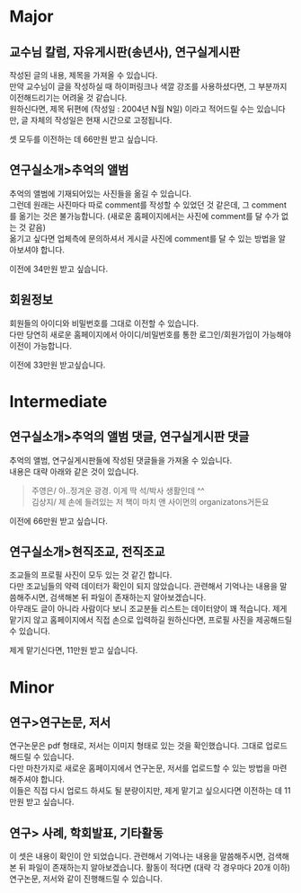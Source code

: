 # Major

## 교수님 칼럼, 자유게시판(송년사), 연구실게시판  
작성된 글의 내용, 제목을 가져올 수 있습니다.  
만약 교수님이 글을 작성하실 때 하이퍼링크나 색깔 강조를 사용하셨다면, 그 부분까지 이전해드리기는 어려울 것 같습니다.  
원하신다면, 제목 뒤편에 (작성일 : 2004년 N월 N일) 이라고 적어드릴 수는 있습니다만, 글 자체의 작성일은 현재 시간으로 고정됩니다.  
  
셋 모두를 이전하는 데 66만원 받고 싶습니다.  

## 연구실소개>추억의 앨범  
추억의 앨범에 기재되어있는 사진들을 옮길 수 있습니다.  
그런데 원래는 사진마다 따로 comment를 작성할 수 있었던 것 같은데, 그 comment를 옮기는 것은 불가능합니다. (새로운 홈페이지에서는 사진에 comment를 달 수가 없는 것 같음)  
옮기고 싶다면 업체측에 문의하셔서 게시글 사진에 comment를 달 수 있는 방법을 알아보셔야 합니다.  
  
이전에 34만원 받고 싶습니다.  

## 회원정보  
회원들의 아이디와 비밀번호를 그대로 이전할 수 있습니다.  
다만 당연히 새로운 홈페이지에서 아이디/비밀번호를 통한 로그인/회원가입이 가능해야 이전이 가능합니다.  
  
이전에 33만원 받고싶습니다.  

# Intermediate
  
## 연구실소개>추억의 앨범 댓글, 연구실게시판 댓글  
추억의 앨범, 연구실게시판들에 작성된 댓글들을 가져올 수 있습니다.  
내용은 대략 아래와 같은 것이 있습니다.  
> 주영은/  아..정겨운 광경. 이게 딱 석/박사 생활인데 ^^  
> 김상지/  제 손에 들려있는 저 책이 마치 앤 사이먼의 organizatons거든요  
  
이전에 66만원 받고 싶습니다.  

## 연구실소개>현직조교, 전직조교
조교들의 프로필 사진이 모두 있는 것 같긴 합니다.  
다만 조교님들의 약력 데이터가 확인이 되지 않았습니다. 관련해서 기억나는 내용을 말씀해주시면, 검색해본 뒤 파일이 존재하는지 알아보겠습니다.  
아무래도 글이 아니라 사람이다 보니 조교분들 리스트는 데이터양이 꽤 적습니다. 제게 맡기지 않고 홈페이지에서 직접 손으로 입력하길 원하신다면, 프로필 사진을 제공해드릴 수 있습니다.  
  
제게 맡기신다면, 11만원 받고 싶습니다.  

# Minor

## 연구>연구논문, 저서
연구논문은 pdf 형태로, 저서는 이미지 형태로 있는 것을 확인했습니다. 그대로 업로드해드릴 수 있습니다.  
다만 마찬가지로 새로운 홈페이지에서 연구논문, 저서를 업로드할 수 있는 방법을 마련해주셔야 합니다.  
이들은 직접 다시 업로드 하셔도 될 분량이지만, 제게 맡기고 싶으시다면 이전하는 데 11만원 받고 싶습니다.  

## 연구> 사례, 학회발표, 기타활동  
이 셋은 내용이 확인이 안 되었습니다. 관련해서 기억나는 내용을 말씀해주시면, 검색해본 뒤 파일이 존재하는지 알아보겠습니다.
활동이 적다면 (대략 각 경우마다 20개 이하) 연구논문, 저서와 같이 진행해드릴 수 있습니다.